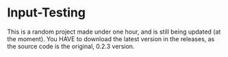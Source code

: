 # Input-Testing
This is a random project made under one hour, and is still being updated (at the moment).
You HAVE to download the latest version in the releases, as the source code is the original, 0.2.3 version.
